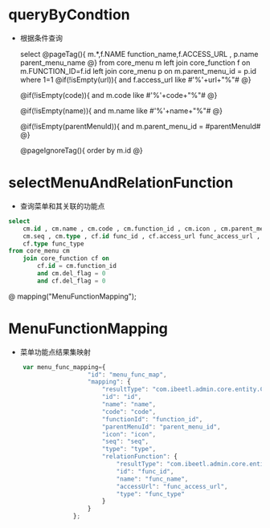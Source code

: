 
queryByCondtion
===============
* 根据条件查询

	select 
	@pageTag(){
	   m.*,f.NAME function_name,f.ACCESS_URL ,
	   p.name parent_menu_name
	@}
	from core_menu m left join core_function f on m.FUNCTION_ID=f.id  left join core_menu p on m.parent_menu_id = p.id
	where 1=1
	@if(!isEmpty(url)){
	    and  f.access_url like #'%'+url+"%"#
	@}
	
	@if(!isEmpty(code)){
	    and  m.code like #'%'+code+"%"#
	@}
	
	@if(!isEmpty(name)){
	    and  m.name like #'%'+name+"%"#
	@}
	
	@if(!isEmpty(parentMenuId)){
	    and  m.parent_menu_id = #parentMenuId#
	@}
	
	@pageIgnoreTag(){
	   order by m.id
	@}
	
selectMenuAndRelationFunction
=======
* 查询菜单和其关联的功能点

```sql
select 
    cm.id , cm.name , cm.code , cm.function_id , cm.icon , cm.parent_menu_id , 
    cm.seq , cm.type , cf.id func_id , cf.access_url func_access_url , cf.name func_name , 
    cf.type func_type
from core_menu cm
    join core_function cf on
        cf.id = cm.function_id
        and cm.del_flag = 0
        and cf.del_flag = 0
```
@ mapping("MenuFunctionMapping");


MenuFunctionMapping
===
* 菜单功能点结果集映射
```javascript
    var menu_func_mapping={
                      "id": "menu_func_map",
                      "mapping": {
                          "resultType": "com.ibeetl.admin.core.entity.CoreMenu",
                          "id": "id",
                          "name": "name",
                          "code": "code",
                          "functionId": "function_id",
                          "parentMenuId": "parent_menu_id",
                          "icon": "icon",
                          "seq": "seq",
                          "type": "type",
                          "relationFunction": {
                              "resultType": "com.ibeetl.admin.core.entity.CoreFunction",
                              "id": "func_id",
                              "name": "func_name",
                              "accessUrl": "func_access_url",
                              "type": "func_type"
                          }
                      }
                  };
```